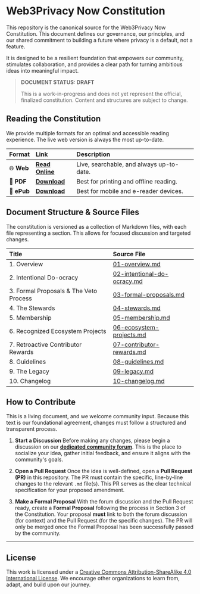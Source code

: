 # Web3Privacy Now Constitution

This repository is the canonical source for the Web3Privacy Now Constitution. This document defines our governance, our principles, and our shared commitment to building a future where privacy is a default, not a feature.

It is designed to be a resilient foundation that empowers our community, stimulates collaboration, and provides a clear path for turning ambitious ideas into meaningful impact.

> **DOCUMENT STATUS: DRAFT**
>
> This is a work-in-progress and does not yet represent the official, finalized constitution. Content and structures are subject to change.

## Reading the Constitution

We provide multiple formats for an optimal and accessible reading experience. The live web version is always the most up-to-date.

| Format | Link | Description |
| :--- | :--- | :--- |
| 🌐 **Web** | **[Read Online](https://web3privacy.github.io/constitution/)** | Live, searchable, and always up-to-date. |
| 📄 **PDF** | **[Download](https://web3privacy.github.io/constitution/w3pn-constitution.pdf)** | Best for printing and offline reading. |
| 📖 **ePub**| **[Download](https://web3privacy.github.io/constitution/w3pn-constitution.epub)** | Best for mobile and e-reader devices. |

## Document Structure & Source Files

The constitution is versioned as a collection of Markdown files, with each file representing a section. This allows for focused discussion and targeted changes.

| Title | Source File |
| :--- | :--- |
| 1. Overview | [01-overview.md](./01-overview.md) |
| 2. Intentional Do-ocracy | [02-intentional-do-ocracy.md](./02-intentional-do-ocracy.md) |
| 3. Formal Proposals & The Veto Process | [03-formal-proposals.md](./03-formal-proposals.md) |
| 4. The Stewards | [04-stewards.md](./04-stewards.md) |
| 5. Membership | [05-membership.md](./05-membership.md) |
| 6. Recognized Ecosystem Projects | [06-ecosystem-projects.md](./06-ecosystem-projects.md) |
| 7. Retroactive Contributor Rewards | [07-contributor-rewards.md](./07-contributor-rewards.md) |
| 8. Guidelines | [08-guidelines.md](./08-guidelines.md) |
| 9. The Legacy | [09-legacy.md](./09-legacy.md) |
| 10. Changelog | [10-changelog.md](./10-changelog.md) |


## How to Contribute

This is a living document, and we welcome community input. Because this text is our foundational agreement, changes must follow a structured and transparent process.

1.  **Start a Discussion**
    Before making any changes, please begin a discussion on our **[dedicated community forum](link-to-forum)**. This is the place to socialize your idea, gather initial feedback, and ensure it aligns with the community's goals.

2.  **Open a Pull Request**
    Once the idea is well-defined, open a **Pull Request (PR)** in this repository. The PR must contain the specific, line-by-line changes to the relevant `.md` file(s). This PR serves as the clear technical specification for your proposed amendment.

3.  **Make a Formal Proposal**
    With the forum discussion and the Pull Request ready, create a **Formal Proposal** following the process in Section 3 of the Constitution. Your proposal **must** link to both the forum discussion (for context) and the Pull Request (for the specific changes). The PR will only be merged once the Formal Proposal has been successfully passed by the community.

---

## License

This work is licensed under a [Creative Commons Attribution-ShareAlike 4.0 International License](http://creativecommons.org/licenses/by-sa/4.0/). We encourage other organizations to learn from, adapt, and build upon our journey.